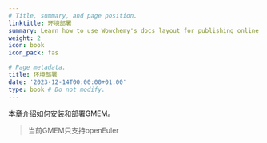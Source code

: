 ```yaml
---
# Title, summary, and page position.
linktitle: 环境部署
summary: Learn how to use Wowchemy's docs layout for publishing online courses, software documentation, and tutorials.
weight: 2
icon: book
icon_pack: fas

# Page metadata.
title: 环境部署
date: '2023-12-14T00:00:00+01:00'
type: book # Do not modify.
---
```

本章介绍如何安装和部署GMEM。

> 当前GMEM只支持openEuler